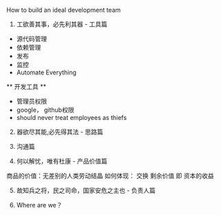 How to build an ideal development team

1. 工欲善其事，必先利其器 - 工具篇

* 源代码管理
* 依赖管理
* 发布
* 监控
* Automate Everything

** 开发工具 **
* 管理员权限
* google， github权限
* should never treat employees as thiefs

2. 器欲尽其能,必先得其法 - 思路篇


3. 沟通篇


4. 何以解忧，唯有杜康 - 产品价值篇

商品的价值：无差别的人类劳动结晶
如何体现： 交换
剩余价值 即 资本的收益

5. 故知兵之将，民之司命，国家安危之主也 - 负责人篇


6. Where are we？

